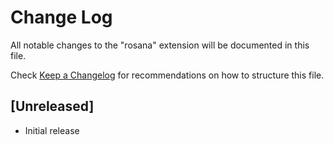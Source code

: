 # Change Log

All notable changes to the "rosana" extension will be documented in this file.

Check [Keep a Changelog](http://keepachangelog.com/) for recommendations on how to structure this file.

## [Unreleased]

- Initial release